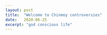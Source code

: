 ```yaml
---
layout: post
title:  "Welcome to Chinmoy controversies"
date:   2020-06-25
excerpt: "god conscious life"
---
```

